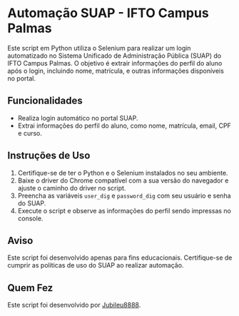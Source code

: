 # Automação SUAP - IFTO Campus Palmas

Este script em Python utiliza o Selenium para realizar um login automatizado no Sistema Unificado de Administração Pública (SUAP) do IFTO Campus Palmas. O objetivo é extrair informações do perfil do aluno após o login, incluindo nome, matrícula, e outras informações disponíveis no portal.

## Funcionalidades

- Realiza login automático no portal SUAP.
- Extrai informações do perfil do aluno, como nome, matrícula, email, CPF e curso.

## Instruções de Uso

1. Certifique-se de ter o Python e o Selenium instalados no seu ambiente.
2. Baixe o driver do Chrome compatível com a sua versão do navegador e ajuste o caminho do driver no script.
3. Preencha as variáveis `user_dig` e `password_dig` com seu usuário e senha do SUAP.
4. Execute o script e observe as informações do perfil sendo impressas no console.

## Aviso

Este script foi desenvolvido apenas para fins educacionais. Certifique-se de cumprir as políticas de uso do SUAP ao realizar automação.

## Quem Fez

Este script foi desenvolvido por [Jubileu8888](https://github.com/Jubileu8888).
